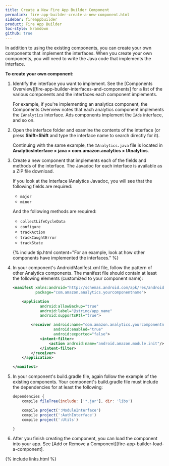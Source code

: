 ```yaml
---
title: Create a New Fire App Builder Component
permalink: fire-app-builder-create-a-new-component.html
sidebar: fireappbuilder
product: Fire App Builder
toc-style: kramdown
github: true
---
```


In addition to using the existing components, you can create your own components that implement the interfaces. When you create your own components, you will need to write the Java code that implements the interface.

**To create your own component:**

1.  Identify the interface you want to implement. See the [Components Overview][fire-app-builder-interfaces-and-components] for a list of the various components and the interfaces each component implements.
    
    For example, if you're implementing an analytics component, the Components Overview notes that each analytics component implements the `IAnalytics` interface. Ads components implement the `IAds` interface, and so on.
    
2.  Open the interface folder and examine the contents of the interface (or press **Shift+Shift** and type the interface name to search directly for it).
    
    Continuing with the same example, the `IAnalytics.java` file is located in **AnalyticsInterface > java > com.amazon.analytics > IAnalytics**.
    
3.  Create a new component that implements each of the fields and methods of the interface. The Javadoc for each interface is available as a ZIP file download. 
    
    If you look at the Interface IAnalytics Javadoc, you will see that the following fields are required:
    
    *  `major`
    *  `minor`
    
    And the following methods are required:
    
    *  `collectLifeCycleData`
    *  `configure`
    *  `trackAction`
    *  `trackCaughtError`
    *  `trackState`

    {% include tip.html content="For an example, look at how other components have implemented the interfaces." %}
    
4.  In your component's AndroidManifest.xml file, follow the pattern of other Analytics components. The manifest file should contain at least the following elements (customized to your component name):

    ```xml
    <manifest xmlns:android="http://schemas.android.com/apk/res/android"
              package="com.amazon.analytics.yourcomponentname">
    
        <application
                android:allowBackup="true"
                android:label="@string/app_name"
                android:supportsRtl="true">
    
            <receiver android:name="com.amazon.analytics.yourcomponentname.YourComponentNameModuleInitReceiver"
                      android:enabled="true"
                      android:exported="false">
                <intent-filter>
                    <action android:name="android.amazon.module.init"/>
                </intent-filter>
            </receiver>
        </application>
    
    </manifest>
    ```
    
5.  In your component's build.gradle file, again follow the example of the existing components. Your component's build.gradle file must include the dependencies for at least the following:

    ```js
    dependencies {
        compile fileTree(include: ['*.jar'], dir: 'libs')
    
        compile project(':ModuleInterface')
        compile project(':AuthInterface')
        compile project(':Utils')

    }
    ```
6.  After you finish creating the component, you can load the component into your app. See [Add or Remove a Component][fire-app-builder-load-a-component]. 

{% include links.html %}
